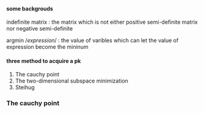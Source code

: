 #### some backgrouds
indefinite matrix : the matrix which is not either positive semi-definite matrix nor negative semi-definite

argmin /*expression*/ : the value of varibles which can let the value of expression become the mininum

#### three method to acquire a pk
1. The cauchy point
2. The two-dimensional subspace minimization
3. Steihug

### The cauchy point

